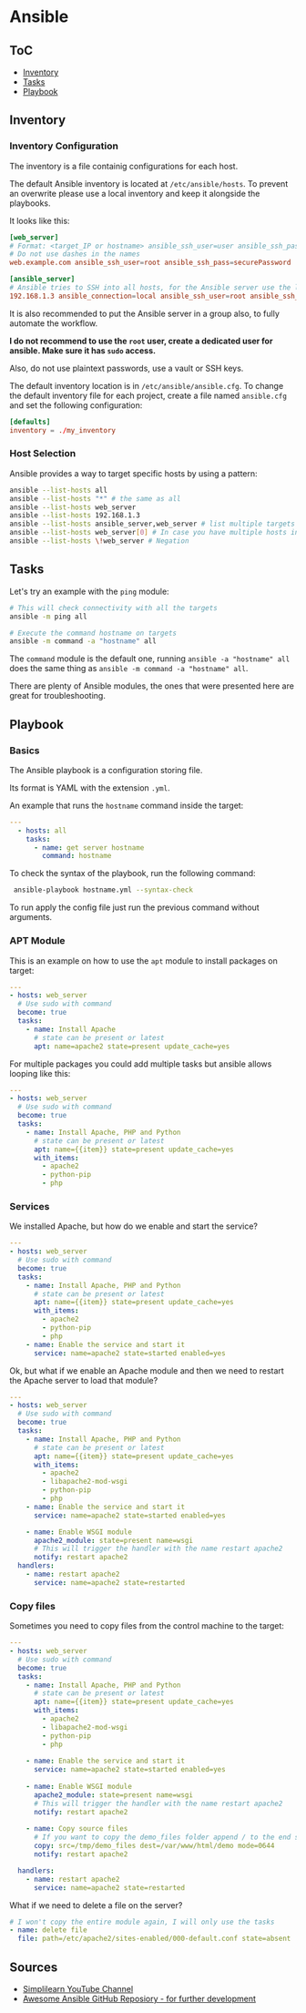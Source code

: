 # Ansible

## ToC

* [Inventory](#inventory)
* [Tasks](#tasks)
* [Playbook](#playbook)

## Inventory

### Inventory Configuration

The inventory is a file containig configurations for each host.

The default Ansible inventory is located at `/etc/ansible/hosts`. To prevent an overwrite please use a local inventory and keep it alongside the playbooks.

It looks like this:

```conf
[web_server]
# Format: <target_IP or hostname> ansible_ssh_user=user ansible_ssh_pass=password
# Do not use dashes in the names
web.example.com ansible_ssh_user=root ansible_ssh_pass=securePassword

[ansible_server]
# Ansible tries to SSH into all hosts, for the Ansible server use the local connection type
192.168.1.3 ansible_connection=local ansible_ssh_user=root ansible_ssh_pass=securePassword
```

It is also recommended to put the Ansible server in a group also, to fully automate the workflow.

**I do not recommend to use the `root` user, create a dedicated user for ansible. Make sure it has `sudo` access.**

Also, do not use plaintext passwords, use a vault or SSH keys.

The default inventory location is in `/etc/ansible/ansible.cfg`. To change the default inventory file for each project, create a file named `ansible.cfg` and set the following configuration:

```conf
[defaults]
inventory = ./my_inventory
```

### Host Selection

Ansible provides a way to target specific hosts by using a pattern:

```bash
ansible --list-hosts all
ansible --list-hosts "*" # the same as all
ansible --list-hosts web_server
ansible --list-hosts 192.168.1.3
ansible --list-hosts ansible_server,web_server # list multiple targets
ansible --list-hosts web_server[0] # In case you have multiple hosts in a group and you want only the first one
ansible --list-hosts \!web_server # Negation
```

## Tasks

Let's try an example with the `ping` module:

```bash
# This will check connectivity with all the targets
ansible -m ping all

# Execute the command hostname on targets
ansible -m command -a "hostname" all
```

The `command` module is the default one, running `ansible -a "hostname" all` does the same thing as `ansible -m command -a "hostname" all`.

There are plenty of Ansible modules, the ones that were presented here are great for troubleshooting.

## Playbook

### Basics

The Ansible playbook is a configuration storing file.

Its format is YAML with the extension ```.yml```.

An example that runs the `hostname` command inside the target:

```yaml
---
  - hosts: all
    tasks:
      - name: get server hostname
        command: hostname
```

To check the syntax of the playbook, run the following command:

```bash
 ansible-playbook hostname.yml --syntax-check
```

To run apply the config file just run the previous command without arguments.

### APT Module

This is an example on how to use the `apt` module to install packages on target:

```yaml
---
- hosts: web_server
  # Use sudo with command
  become: true
  tasks:
    - name: Install Apache
      # state can be present or latest
      apt: name=apache2 state=present update_cache=yes
```

For multiple packages you could add multiple tasks but ansible allows looping like this:

```yaml
---
- hosts: web_server
  # Use sudo with command
  become: true
  tasks:
    - name: Install Apache, PHP and Python
      # state can be present or latest
      apt: name={{item}} state=present update_cache=yes
      with_items:
        - apache2
        - python-pip
        - php
```

### Services

We installed Apache, but how do we enable and start the service?

```yaml
---
- hosts: web_server
  # Use sudo with command
  become: true
  tasks:
    - name: Install Apache, PHP and Python
      # state can be present or latest
      apt: name={{item}} state=present update_cache=yes
      with_items:
        - apache2
        - python-pip
        - php
    - name: Enable the service and start it
      service: name=apache2 state=started enabled=yes
```

Ok, but what if we enable an Apache module and then we need to restart the Apache server to load that module?

```yaml
---
- hosts: web_server
  # Use sudo with command
  become: true
  tasks:
    - name: Install Apache, PHP and Python
      # state can be present or latest
      apt: name={{item}} state=present update_cache=yes
      with_items:
        - apache2
        - libapache2-mod-wsgi
        - python-pip
        - php
    - name: Enable the service and start it
      service: name=apache2 state=started enabled=yes

    - name: Enable WSGI module
      apache2_module: state=present name=wsgi
      # This will trigger the handler with the name restart apache2
      notify: restart apache2
  handlers:
    - name: restart apache2
      service: name=apache2 state=restarted
```

### Copy files

Sometimes you need to copy files from the control machine to the target:

```yaml
---
- hosts: web_server
  # Use sudo with command
  become: true
  tasks:
    - name: Install Apache, PHP and Python
      # state can be present or latest
      apt: name={{item}} state=present update_cache=yes
      with_items:
        - apache2
        - libapache2-mod-wsgi
        - python-pip
        - php
    
    - name: Enable the service and start it
      service: name=apache2 state=started enabled=yes
    
    - name: Enable WSGI module
      apache2_module: state=present name=wsgi
      # This will trigger the handler with the name restart apache2
      notify: restart apache2
    
    - name: Copy source files
      # If you want to copy the demo_files folder append / to the end so it will copy the folder and not only the contents
      copy: src=/tmp/demo_files dest=/var/www/html/demo mode=0644
      notify: restart apache2

  handlers:
    - name: restart apache2
      service: name=apache2 state=restarted
```

What if we need to delete a file on the server?

```yaml
# I won't copy the entire module again, I will only use the tasks
- name: delete file
  file: path=/etc/apache2/sites-enabled/000-default.conf state=absent
```

## Sources

* [Simplilearn YouTube Channel](https://www.youtube.com/watch?v=EcnqJbxBcM0)
* [Awesome Ansible GitHub Reposiory - for further development](https://github.com/KeyboardInterrupt/awesome-ansible)
